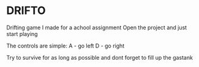 # DRIFTO

Drifting game I made for a achool assignment
Open the project and just start playing

The controls are simple:
A - go left
D - go right

Try to survive for as long as possible and dont forget to fill up the gastank

